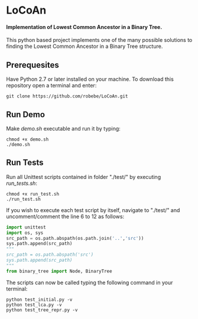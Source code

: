 # LoCoAn
#### Implementation of Lowest Common Ancestor in a Binary Tree.
This python based project implements one of the many possible solutions to finding the Lowest Common Ancestor in a Binary Tree structure. 

## Prerequesites
Have Python 2.7 or later installed on your machine.
To download this repository open a terminal and enter:
```
git clone https://github.com/robebe/LoCoAn.git
```

## Run Demo
Make *demo.sh* executable and run it by typing:
```
chmod +x demo.sh
./demo.sh
```
## Run Tests
Run all Unittest scripts contained in folder "./test/" by executing *run_tests.sh*:
```
chmod +x run_test.sh
./run_test.sh
```
If you wish to execute each test script by itself, navigate to "./test/" and uncomment/comment the line 6 to 12 as follows:
```python
import unittest
import os, sys
src_path = os.path.abspath(os.path.join('..','src'))
sys.path.append(src_path)
"""
src_path = os.path.abspath('src')
sys.path.append(src_path)
"""
from binary_tree import Node, BinaryTree
```
The scripts can now be called typing the following command in your terminal:
```
python test_initial.py -v
python test_lca.py -v
python test_tree_repr.py -v
```
